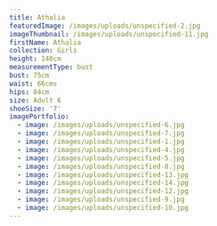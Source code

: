 ```yaml
---
title: Athalia
featuredImage: /images/uploads/unspecified-2.jpg
imageThumbnail: /images/uploads/unspecified-11.jpg
firstName: Athalia
collection: Girls
height: 140cm
measurementType: bust
bust: 75cm
waist: 66cms
hips: 84cm
size: Adult 6
shoeSize: '7'
imagePortfolio:
  - image: /images/uploads/unspecified-6.jpg
  - image: /images/uploads/unspecified-7.jpg
  - image: /images/uploads/unspecified-1.jpg
  - image: /images/uploads/unspecified-4.jpg
  - image: /images/uploads/unspecified-5.jpg
  - image: /images/uploads/unspecified-8.jpg
  - image: /images/uploads/unspecified-13.jpg
  - image: /images/uploads/unspecified-14.jpg
  - image: /images/uploads/unspecified-12.jpg
  - image: /images/uploads/unspecified-9.jpg
  - image: /images/uploads/unspecified-10.jpg
---
```



